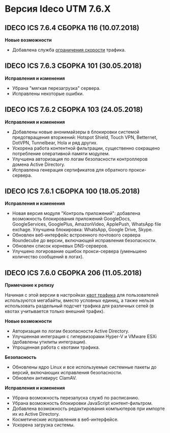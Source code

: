 # Версия Ideco UTM 7.6.Х

## **IDECO ICS 7.6.4 СБОРКА 116 \(10.07.2018\)**

**Новые возможности**

* Добавлена служба [ограничения скорости](https://doc.ideco.ru/pages/viewpage.action?pageId=1703981) трафика.

## **IDECO ICS 7.6.3 СБОРКА 101 \(30.05.2018\)**

**Исправления и изменения**

* Убрана "мягкая перезагрузка" сервера.
* Исправлены некоторые ошибки.

## **IDECO ICS 7.6.2 СБОРКА 103 \(24.05.2018\)**

**Исправления и изменения**

* Добавлены новые анонимайзеры в блокировки системой предотвращения вторжений: Hotspot Shield, Touch VPN, Betternet, DotVPN, Tunnelbear, Hola и ряд других.
* Ускорена работа контентной фильтрации, существенно сокращено потребление оперативной памяти модулем.
* Улучшена авторизация по логам безопасности контроллеров домена Active Directory.
* Исправлена генерация сертификатов для обратного прокси-сервера.

## **IDECO ICS 7.6.1 СБОРКА 100 \(18.05.2018\)**

**Исправления и изменения**

* Новая версия модуля "Контроль приложений": добавлена возможность блокирования приложений GoogleDocs, GoogleServices, GooglePlus, AmazonVideo, ApplePush, WhatsApp file exchage. Улучшена блокировка: WhatsApp, Google Drive, Skype.
* Обновлен веб-интерфейс встроенного почтового сервера Roundecube до версии, включающей исправления безопасности.
* Обновлен список корневых DNS-серверов.
* Улучшено логирование ошибок прокси-сервера \(уменьшено количество сообщений в логах\).

## **IDECO ICS 7.6.0 СБОРКА 206 \(11.05.2018\)**

**Примечание к релизу**

Начиная с этой версии в настройках [квот трафика](https://doc.ideco.ru/pages/viewpage.action?pageId=4981951) для пользователей используются мегабайты, вместо условных единиц, а также нельзя использовать раздельный подсчет трафика для различных сетей \(в квотах учитывается только внешний трафик\).

**Новые возможности**

* Авторизация по логам безопасности Active Directory.
* Улучшенная интеграция с гипервизорами Hyper-V и VMware ESXi \(добавлены утилиты интеграции\).
* Упрощенная работа с квотами трафика.

**Безопасность**

* Обновлены ядро Linux и все используемые системные пакеты до версий, включающих исправления безопасности.
* Обновлен антивирус ClamAV.

**Исправления и изменения**

* Убрана возможность перезапуска служб по расписанию.
* Убрана возможность блокировки JavaScript контент-фильтром.
* Добавлена возможность редактирования компьютеров при импорте их из Active Directory.
* Косметические исправления в веб-интерфейсе.
* Ускорена загрузка системы.

